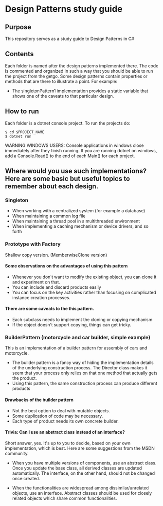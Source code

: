# Design Patterns study guide

## Purpose

This repository serves as a study guide to Design Patterns in C#

## Contents

Each folder is named after the design patterns implemented there. The code is commented and organized in such a way that you should be able to run the project from the getgo.
Some design patterns contain properties or methods that are there to illustrate a point. For example:

* The singletonPattern1 implementation provides a static variable that shows one of the caveats to that particular design.

## How to run

Each folder is a dotnet console project.
To run the projects do:

```
$ cd $PROJECT_NAME
$ dotnet run
```

WARNING WINDOWS USERS: Console applications in windows close immediately after they finish running. If you are running dotnet on windows, add a Console.Read() to the end of each Main() for each project.

## Where would you use such implementations? Here are some basic but useful topics to remember about each design.

### Singleton
* When working with a centralized system (for example a database)
* When maintaining a common log file
* When maintaining a thread pool in a multithreaded environment
* When implementing a caching mechanism or device drivers, and so forth

### Prototype with Factory

Shallow copy version. (MemberwiseClone version)

#### Some observations on the advantages of using this pattern

* Whenever you don't want to modify the existing object, you can clone it and experiment on that.
* You can include and discard products easily
* You can focus on the key activities rather than focusing on complicated instance creation processes.

#### There are some caveats to the this pattern.

* Each subclass needs to implement the cloning or copying mechanism
* If the object doesn't support copying, things can get tricky.

### BuilderPattern (motorcycle and car builder, simple example)
This is an implementation of a builder pattern for assembly of cars and motorcycle.

* The builder pattern is a fancy way of hiding the implementation details of the underlying construction process. The Director class makes it seem that your process only relies on that one method that actually gets the product. 
* Using this pattern, the same construction process can produce different products

#### Drawbacks of the builder pattern
* Not the best option to deal with mutable objects.
* Some duplication of code may be necessary.
* Each type of product needs its own concrete builder.

#### Trivia: Can I use an abstract class instead of an interface?
Short answer, yes. It's up to you to decide, based on your own implementation, which is best.
Here are some suggestions from the MSDN community.

* When you have multiple versions of components, use an abstract class. Once you update the base class, all derived classes are updated automatically. The interface, on the other hand, should not be changed once created.

* When the functionalities are widespread among dissimilar/unrelated objects, use an interface. Abstract classes should be used for closely related objects which share common functionalities.